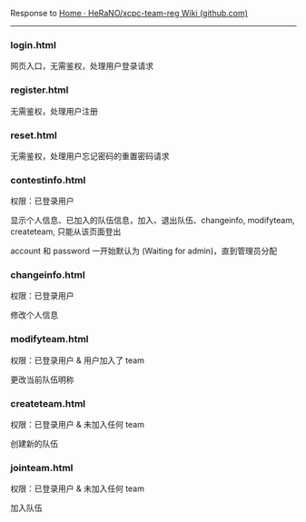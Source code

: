 Response to [Home · HeRaNO/xcpc-team-reg Wiki (github.com)](https://github.com/HeRaNO/xcpc-team-reg/wiki)

---

### login.html

网页入口，无需鉴权，处理用户登录请求

### register.html

无需鉴权，处理用户注册

### reset.html

无需鉴权，处理用户忘记密码的重置密码请求

### contestinfo.html

权限：已登录用户

显示个人信息、已加入的队伍信息，加入、退出队伍、changeinfo, modifyteam, createteam, 只能从该页面登出

account 和 password 一开始默认为 (Waiting for admin)，直到管理员分配

### changeinfo.html

权限：已登录用户

修改个人信息

### modifyteam.html

权限：已登录用户 & 用户加入了 team

更改当前队伍明称

### createteam.html

权限：已登录用户 & 未加入任何 team

创建新的队伍

### jointeam.html

权限：已登录用户 & 未加入任何 team

加入队伍